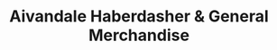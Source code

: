 ---
title: "Aivandale Haberdasher & General Merchandise"
url: /san-pablo/aivandale-haberdasher-and-general-merchandise/
shop: tailor
---